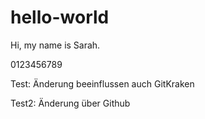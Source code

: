 # hello-world

Hi, my name is Sarah.

0123456789

Test: Änderung beeinflussen auch GitKraken

Test2: Änderung über Github
